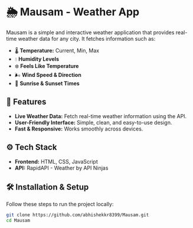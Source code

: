 # 🌦️ Mausam - Weather App

Mausam is a simple and interactive weather application that provides real-time weather data for any city. It fetches information such as:

- 🌡️ **Temperature:** Current, Min, Max
- 💧 **Humidity Levels**
- ❄️ **Feels Like Temperature**
- 🌬️ **Wind Speed & Direction**
- 🌅 **Sunrise & Sunset Times**

## 🚀 Features
- **Live Weather Data:** Fetch real-time weather information using the API.
- **User-Friendly Interface:** Simple, clean, and easy-to-use design.
- **Fast & Responsive:** Works smoothly across devices.

## ⚙️ Tech Stack
- **Frontend:** HTML, CSS, JavaScript
- **API:** RapidAPI - Weather by API Ninjas

## 🛠️ Installation & Setup
Follow these steps to run the project locally:

```sh
git clone https://github.com/abhishekkr8399/Mausam.git
cd Mausam
